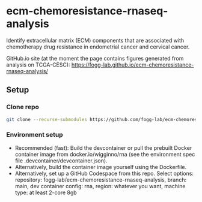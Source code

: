 # ecm-chemoresistance-rnaseq-analysis

Identify extracellular matrix (ECM) components that are associated with chemotherapy drug resistance in endometrial cancer and cervical cancer.

GitHub.io site (at the moment the page contains figures generated from analysis on TCGA-CESC): https://fogg-lab.github.io/ecm-chemoresistance-rnaseq-analysis/

## Setup

### Clone repo

```bash
git clone --recurse-submodules https://github.com/fogg-lab/ecm-chemoresistance-rnaseq-analysis.git
```

### Environment setup

- Recommended (fast): Build the devcontainer or pull the prebuilt Docker container image from docker.io/wigginno/rna (see the environment spec file .devcontainer/devcontainer.json).
- Alternatively, build the container image yourself using the Dockerfile.
- Alternatively, set up a GitHub Codespace from this repo. Select options: repository: fogg-lab/ecm-chemoresistance-rnaseq-analysis, branch: main, dev container config: rna, region: whatever you want, machine type: at least 2-core 8gb

